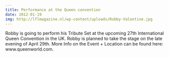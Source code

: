 ```yaml
---
title: Performance at the Queen convention
date: 2012-01-19
img: http://lflmagazine.nl/wp-content/uploads/Robby-Valentine.jpg
---
```


<p>Robby is going to perform his Tribute Set at the upcoming 27th International Queen Convention in the UK. Robby is planned to take the stage on the late evening of April 29th. More Info on the Event + Location can be found here: www.queenworld.com.</p>
</p>